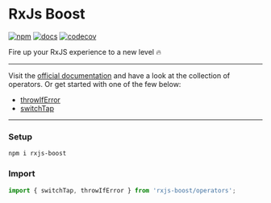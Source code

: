 # RxJs Boost

[![npm](https://img.shields.io/npm/v/rxjs-boost)](https://www.npmjs.com/package/rxjs-boost)
[![docs](https://img.shields.io/badge/docs-rxjs--boost.vercel.app-blueviolet)](https://rxjs-boost.vercel.app/)
[![codecov](https://codecov.io/gh/NiklasPor/rxjs-boost/branch/master/graph/badge.svg)](https://codecov.io/gh/NiklasPor/rxjs-boost)

Fire up your RxJS experience to a new level 🔥

---

Visit the [official documentation](https://rxjs-boost.vercel.app) and have a look at the collection of operators. Or get started with one of the few below:

- [throwIfError](https://rxjs-boost.vercel.app/modules/_throw_if_error_.html)
- [switchTap](https://rxjs-boost.vercel.app/modules/_switch_tap_.html)

---

### Setup

```
npm i rxjs-boost
```

### Import

```ts
import { switchTap, throwIfError } from 'rxjs-boost/operators';
```
